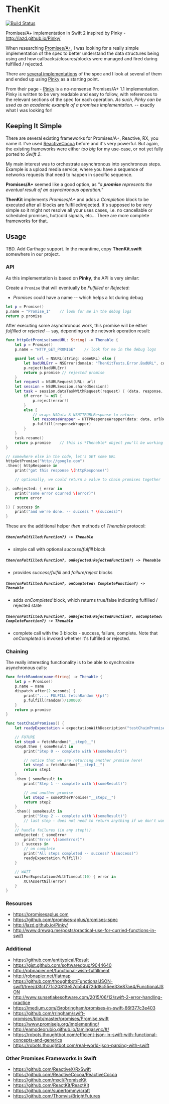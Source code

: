 # ThenKit
[![Build Status](https://travis-ci.org/rodrigo-lima/ThenKit.svg?branch=1.0.0)](https://travis-ci.org/rodrigo-lima/ThenKit)

Promises/A+ implementation in Swift 2 inspired by Pinky - http://lazd.github.io/Pinky/

When researching [Promises/A+](https://promisesaplus.com), I was looking for a really simple implementation of the spec to better understand the data structures being using and how callbacks/closures/blocks were managed and fired during fulfilled / rejected.

There are [several implementations](https://promisesaplus.com/implementations) of the spec and I look at several of them and ended up using [Pinky](http://lazd.github.io/Pinky/) as a starting point.

From their page - [Pinky](http://lazd.github.io/Pinky/) is a no-nonsense Promises/A+ 1.1 implementation. Pinky is written to be very readable and easy to follow, with references to the relevant sections of the spec for each operation. *As such, Pinky can be used as an academic example of a promises implementation.* -- exactly what I was looking for!

## Keeping It Simple

There are several existing frameworks for Promises/A+, Reactive, RX, you name it. I've used [ReactiveCocoa](https://github.com/ReactiveCocoa/ReactiveCocoa) before and it's very powerful. But again, the existing frameworks were either *too big* for my use-case, or not yet fully ported to *Swift 2*.

My main interest was to orchestrate asynchronous into synchronous steps. Example is a upload media service, where you have a sequence of networks requests that need to happen in specific sequence.

**Promises/A+** seemed like a good option, as *"a __promise__ represents the eventual result of an asynchronous operation."*

**ThenKit** implements *Promises/A+* and adds a *Completion* block to be executed after all blocks are fulfilled/rejected. It's supposed to be very simple so it might not resolve all your uses cases, i.e. no cancellable or scheduled promises, hot/cold signals, etc... There are more complete frameworks for that.

## Usage

TBD. Add Carthage support.
In the meantime, copy **ThenKit.swift** somewhere in our project.

### API

As this implementation is based on **Pinky**, the API is very similar:

Create a `Promise` that will eventually be *Fulfilled* or *Rejected*:

- *Promises* could have a name -- which helps a lot during debug

```swift
let p = Promise()
p.name = "Promise_1"    // look for me in the debug logs
return p.promise
```

After executing some asynchronous work, this promise will be either *fulfilled* or *rejected* -- say, depending on the network operation result:

```swift
func httpGetPromise(someURL: String) -> Thenable {
    let p = Promise()
    p.name = "HTTP_GET_PROMISE"    // look for me in the debug logs

    guard let url = NSURL(string: someURL) else {
        let badURLErr = NSError(domain: "ThenKitTests.Error.BadURL", code: 100, userInfo: nil)
        p.reject(badURLErr)
        return p.promise // rejected promise
    }
    let request = NSURLRequest(URL: url)
    let session = NSURLSession.sharedSession()
    let task = session.dataTaskWithRequest(request) { (data, response, error) in
        if error != nil {
            p.reject(error!)
        }
        else {
            // wraps NSData & NSHTTPURLResponse to return
            let responseWrapper = HTTPResponseWrapper(data: data, urlResponse: response)
            p.fulfill(responseWrapper)
        }
    }
    task.resume()
    return p.promise    // this is *Thenable* object you'll be working with
}

// somewhere else in the code, let's GET some URL
httpGetPromise("http://google.com")
.then({ httpResponse in
    print("got this response \(httpResponse)")

    // optionally, we could return a value to chain promises together

}, onRejected: { error in
    print("some error ocurred \(error)")
    return error

}) { success in
    print("and we're done. -- success ? \(success)")
}
```

These are the additional helper *then* methods of *Thenable* protocol:

##### `then(onFulfilled:Function?) -> Thenable`
- simple call with optional *success/fulfill* block

##### `then(onFulfilled:Function?, onRejected:RejectedFunction?) -> Thenable`
- provides *success/fulfill* and *failure/reject* blocks

##### `then(onFulfilled:Function?, onCompleted: CompleteFunction?) -> Thenable`
- adds *onCompleted* block, which returns true/false indicating fulfilled / rejected state

##### `then(onFulfilled:Function?, onRejected:RejectedFunction?, onCompleted: CompleteFunction?) -> Thenable`
- complete call with the 3 blocks - success, failure, complete. Note that *onCompleted* is invoked whether it's fulfilled or rejected.

### Chaining

The really interesting functionality is to be able to synchronize asynchronous calls:

```swift
func fetchRandom(name:String) -> Thenable {
    let p = Promise()
    p.name = name
    dispatch_after(2.seconds) {
        print(".... FULFILL fetchRandom \(p)")
        p.fulfill(random()/100000)
    }
    return p.promise
}

func testChainPromises() {
    let readyExpectation = expectationWithDescription("testChainPromises")

    // FUTURE
    let step0 = fetchRandom("__step0__")
    step0.then { someResult in
        print("Step 0 -- complete with \(someResult)")

        // notice that we are returning another promise here!
        let step1 = fetchRandom("__step1__")
        return step1
    }
    .then { someResult in
        print("Step 1 -- complete with \(someResult)")

        // and another promise
        let step2 = someOtherPromise("__step2__")
        return step2
    }
    .then({ someResult in
        print("Step 2 -- complete with \(someResult)")
        // last step - does not need to return anything if we don't want to
    },
    // handle failures (in any step!!)
    onRejected: { someError
        print("Error \(someError)")
    }) { success in
        // on complete
        print("All steps completed -- success? \(success)")
        readyExpectation.fulfill()
    }

    // WAIT
    waitForExpectationsWithTimeout(10) { error in
        XCTAssertNil(error)
    }
}
```

### Resources
- https://promisesaplus.com
- https://github.com/promises-aplus/promises-spec
- http://lazd.github.io/Pinky/
- http://www.drewag.me/posts/practical-use-for-curried-functions-in-swift

### Additional
- https://github.com/antitypical/Result
- https://gist.github.com/softwaredoug/9044640
- http://robnapier.net/functional-wish-fulfillment
- http://robnapier.net/flatmap
- https://github.com/thoughtbot/FunctionalJSON-swift/tree/d3fcf771c20813e57cb54472dd8c55ee33e87ae4/FunctionalJSON
- http://www.sunsetlakesoftware.com/2015/06/12/swift-2-error-handling-practice
- https://medium.com/@robringham/promises-in-swift-66f377c3e403
- https://github.com/rringham/swift-promises/blob/master/promises/Promise.swift
- https://www.promisejs.org/implementing/
- http://eamodeorubio.github.io/tamingasync/#/
- https://robots.thoughtbot.com/efficient-json-in-swift-with-functional-concepts-and-generics
- https://robots.thoughtbot.com/real-world-json-parsing-with-swift

### Other Promises Frameworks in Swift
- https://github.com/ReactiveX/RxSwift
- https://github.com/ReactiveCocoa/ReactiveCocoa
- https://github.com/mxcl/PromiseKit
- https://github.com/ReactKit/ReactKit
- https://github.com/supertommy/craft
- https://github.com/Thomvis/BrightFutures
